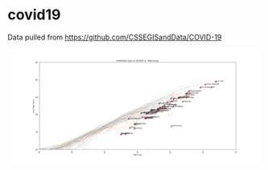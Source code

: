 # covid19

Data pulled from https://github.com/CSSEGISandData/COVID-19

![animated total vs daily reported cases of COVID=19](https://github.com/UBERCRUZER/covid19/blob/master/animated.gif?raw=true)
